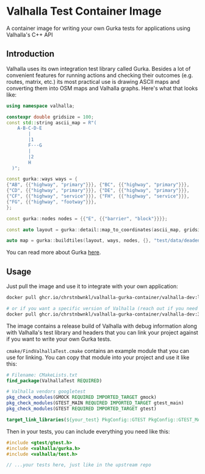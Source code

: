 # Valhalla Test Container Image

A container image for writing your own Gurka tests for applications using Valhalla's C++ API

## Introduction 

Valhalla uses its own integration test library called Gurka. Besides a lot of convenient features for running actions and checking their outcomes (e.g. routes, matrix, etc.) its most practical use is drawing ASCII maps and converting them into OSM maps and Valhalla graphs. Here's what that looks like:  

```cpp
using namespace valhalla;

constexpr double gridsize = 100;
const std::string ascii_map = R"(
    A-B-C-D-E
        |
        |1
        F···G
        |
        |2
        H
  )";

const gurka::ways ways = {
{"AB", {{"highway", "primary"}}}, {"BC", {{"highway", "primary"}}},
{"CD", {{"highway", "primary"}}}, {"DE", {{"highway", "primary"}}},
{"CF", {{"highway", "service"}}}, {"FH", {{"highway", "service"}}},
{"FG", {{"highway", "footway"}}},
};

const gurka::nodes nodes = {{"E", {{"barrier", "block"}}}};

const auto layout = gurka::detail::map_to_coordinates(ascii_map, gridsize);

auto map = gurka::buildtiles(layout, ways, nodes, {}, "test/data/deadend");
```

You can read more about Gurka [here](https://github.com/valhalla/valhalla/blob/master/docs/docs/test/gurka.md).

## Usage 

Just pull the image and use it to integrate with your own application:

```sh 
docker pull ghcr.io/chrstnbwnkl/valhalla-gurka-container/valhalla-dev:latest

# or if you want a specific version of Valhalla (reach out if you need an older version)
docker pull ghcr.io/chrstnbwnkl/valhalla-gurka-container/valhalla-dev:3.5.1
```

The image contains a release build of Valhalla with debug information along with Valhalla's test library and headers that you can link your project against if you want to write your own Gurka tests. 

`cmake/FindValhallaTest.cmake` contains an example module that you can use for linking. You can copy that module into your project and use it like this: 

```cmake 
# Filename: CMakeLists.txt
find_package(ValhallaTest REQUIRED)

# Valhalla vendors googletest
pkg_check_modules(GMOCK REQUIRED IMPORTED_TARGET gmock)
pkg_check_modules(GTEST_MAIN REQUIRED IMPORTED_TARGET gtest_main)
pkg_check_modules(GTEST REQUIRED IMPORTED_TARGET gtest)

target_link_libraries(${your_test} PkgConfig::GTEST PkgConfig::GTEST_MAIN PkgConfig::GMOCK ${VALHALLA_TEST_LIB})
``` 


Then in your tests, you can include everything you need like this: 

```cpp 
#include <gtest/gtest.h>
#include <valhalla/gurka.h>
#include <valhalla/test.h>

// ...your tests here, just like in the upstream repo
```

